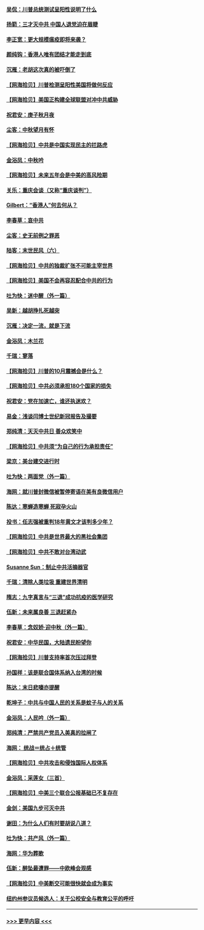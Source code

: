 #### [吴侃：川普总统测试呈阳性说明了什么](../pages/nsc993/n12451869.md?t=10050502) 
#### [扬箭：三才灭中共 中国人退党迫在眉睫](../pages/nsc993/n12451842.md?t=10050502) 
#### [李正宽：更大规模瘟疫即将来袭？](../pages/nsc993/n12451455.md?t=10050502) 
#### [颜纯钩：香港人唯有团结才能走到底](../pages/nsc993/n12450870.md?t=10050502) 
#### [沉雁：老胡这次真的被吓倒了](../pages/nsc993/n12449796.md?t=10050502) 
#### [【网海拾贝】川普检测呈阳性美国将做何反应](../pages/nsc993/n12449042.md?t=10050502) 
#### [【网海拾贝】美国正构建全球联盟对冲中共威胁](../pages/nsc993/n12446580.md?t=10050502) 
#### [祝君安：庚子秋月夜](../pages/nsc993/n12445870.md?t=10050502) 
#### [尘客：中秋望月有怀](../pages/nsc993/n12444632.md?t=10050502) 
#### [【网海拾贝】中共是中国实现民主的拦路虎](../pages/nsc993/n12443573.md?t=10050502) 
#### [金浴凤：中秋吟](../pages/nsc993/n12441773.md?t=10050502) 
#### [【网海拾贝】未来五年会是中美的高风险期](../pages/nsc993/n12440760.md?t=10050502) 
#### [关乐：重庆会谈（又称“重庆谈判”）](../pages/nsc993/n12437525.md?t=10050502) 
#### [Gilbert：“香港人”何去何从？](../pages/nsc993/n12435894.md?t=10050502) 
#### [李春草：哀中共](../pages/nsc993/n12435874.md?t=10050502) 
#### [尘客：史无前例之罪恶](../pages/nsc993/n12435762.md?t=10050502) 
#### [陆客：末世民风（六）](../pages/nsc993/n12435354.md?t=10050502) 
#### [【网海拾贝】中共的独裁扩张不可能主宰世界](../pages/nsc993/n12435151.md?t=10050502) 
#### [【网海拾贝】美国不会再容忍配合中共的行为](../pages/nsc993/n12433808.md?t=10050502) 
#### [吐为快：迷中醒（外一篇）](../pages/nsc993/n12433585.md?t=10050502) 
#### [吴新：越胡挣扎死越突](../pages/nsc993/n12433562.md?t=10050502) 
#### [沉雁：决定一流，就是下流](../pages/nsc993/n12432128.md?t=10050502) 
#### [金浴凤：木兰花](../pages/nsc993/n12432124.md?t=10050502) 
#### [千瑞：寥落](../pages/nsc993/n12432071.md?t=10050502) 
#### [【网海拾贝】川普的10月震撼会是什么？](../pages/nsc993/n12431624.md?t=10050502) 
#### [【网海拾贝】中共必须承担180个国家的损失](../pages/nsc993/n12428893.md?t=10050502) 
#### [祝君安：党在加速亡，谁还执迷欢？](../pages/nsc993/n12428652.md?t=10050502) 
#### [易金：浅谈闫博士世纪新冠报告及撮要](../pages/nsc993/n12426822.md?t=10050502) 
#### [郑纯清：天灭中共日 善众欢笑中](../pages/nsc993/n12426784.md?t=10050502) 
#### [【网海拾贝】中共须“为自己的行为承担责任”](../pages/nsc993/n12426067.md?t=10050502) 
#### [梁京：美台建交进行时](../pages/nsc993/n12424066.md?t=10050502) 
#### [吐为快：两面党（外一篇）](../pages/nsc993/n12424043.md?t=10050502) 
#### [海网：就川普封微信被暂停寄语在美有良微信用户](../pages/nsc993/n12424021.md?t=10050502) 
#### [陈达：寒蝉造寒蝉 死寂孕火山](../pages/nsc993/n12423958.md?t=10050502) 
#### [投书：任志强被重判18年黄文才该判多少年？](../pages/nsc993/n12423672.md?t=10050502) 
#### [【网海拾贝】中共是世界最大的黑社会集团](../pages/nsc993/n12423543.md?t=10050502) 
#### [【网海拾贝】中共不敢对台湾动武](../pages/nsc993/n12421418.md?t=10050502) 
#### [Susanne Sun：制止中共活摘器官](../pages/nsc993/n12419654.md?t=10050502) 
#### [千瑞：清除人类垃圾 重建世界清明](../pages/nsc993/n12419414.md?t=10050502) 
#### [隋志：九字真言与“三退”成功抗疫的医学研究](../pages/nsc993/n12419248.md?t=10050502) 
#### [伍新：未来属良善 三退赶紧办](../pages/nsc993/n12418496.md?t=10050502) 
#### [李春草：念奴娇·迎中秋（外一篇）](../pages/nsc993/n12418465.md?t=10050502) 
#### [祝君安：中华民国，大陆遗民盼望你](../pages/nsc993/n12418089.md?t=10050502) 
#### [【网海拾贝】川普支持率首次压过拜登](../pages/nsc993/n12418050.md?t=10050502) 
#### [孙国祥：该是联合国体系纳入台湾的时候](../pages/nsc993/n12417369.md?t=10050502) 
#### [陈达：末日悲嚎亦提醒](../pages/nsc993/n12416736.md?t=10050502) 
#### [乾坤子：中共与中国人民的关系是蚊子与人的关系](../pages/nsc993/n12416632.md?t=10050502) 
#### [金浴凤：人民吟（外一篇）](../pages/nsc993/n12416567.md?t=10050502) 
#### [郑纯清：严禁共产党员入美真的拉闸了](../pages/nsc993/n12416550.md?t=10050502) 
#### [海网： 统战＝统占＋统管](../pages/nsc993/n12416404.md?t=10050502) 
#### [【网海拾贝】中共攻击和侵蚀国际人权体系](../pages/nsc993/n12416250.md?t=10050502) 
#### [金浴凤：采莲女（三首）](../pages/nsc993/n12415517.md?t=10050502) 
#### [【网海拾贝】中美三个联合公报基础已不复存在](../pages/nsc993/n12415054.md?t=10050502) 
#### [金剑：美国九步可灭中共](../pages/nsc993/n12413183.md?t=10050502) 
#### [谢田：为什么人们有时要胡说八道？](../pages/nsc993/n12411861.md?t=10050502) 
#### [吐为快：共产风（外一篇）](../pages/nsc993/n12411761.md?t=10050502) 
#### [海网：华为葬歌](../pages/nsc993/n12410381.md?t=10050502) 
#### [伍新：醉坠最遭罪——中欧峰会观感](../pages/nsc993/n12410364.md?t=10050502) 
#### [【网海拾贝】中美断交可能很快就会成为事实](../pages/nsc993/n12409495.md?t=10050502) 
#### [纽约州参议员候选人：关于公校安全与教育公平的呼吁](../pages/nsc993/n12409228.md?t=10050502) 

----
#### [ >>> 更早内容 <<< ](../indexes/nsc993-earlier.md)
